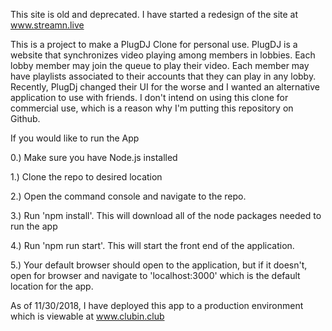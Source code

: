 This site is old and deprecated. I have started a redesign of the site at www.streamn.live

This is a project to make a PlugDJ Clone for personal use. PlugDJ is a website that synchronizes video playing among members in lobbies.
Each lobby member may join the queue to play their video. Each member may have playlists associated to their accounts that they can play in any lobby.
Recently, PlugDj changed their UI for the worse and I wanted an alternative application to use with friends. I don't intend on using this clone for commercial use,
which is a reason why I'm putting this repository on Github. 

If you would like to run the App

0.) Make sure you have Node.js installed

1.) Clone the repo to desired location

2.) Open the command console and navigate to the repo.

3.) Run 'npm install'. This will download all of the node packages needed to run the app

4.) Run 'npm run start'. This will start the front end of the application.

5.) Your default browser should open to the application, but if it doesn't, open for browser and navigate to 'localhost:3000' which is the default location for the app.

As of 11/30/2018, I have deployed this app to a production environment which is viewable at www.clubin.club
